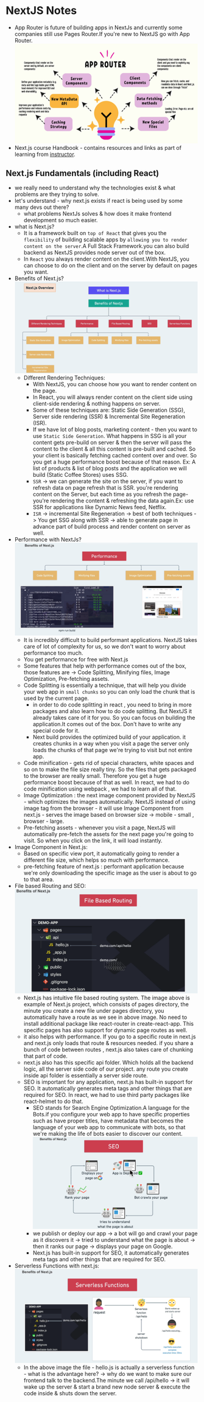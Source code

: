 # NextJS Notes

- App Router is future of building apps in NextJs and currently some companies still use Pages Router.If you're new to NextJS go with App Router.
  ![About App Router](Img/image.png)
- Next.js course Handbook - contains resources and links as part of learning from [instructor](https://innate-noodle-e82.notion.site/Next-js-Course-Handbook-d1ed7f83a8044ada8c933a11f7b70dc3).

## Next.js Fundamentals (including React)

- we really need to understand why the technologies exist & what problems are they trying to solve.
- let's understand - why next.js exists if react is being used by some many devs out there?
  - what problems NextJs solves & how does it make frontend development so much easier.
- what is Next.js?
  - It is a framework built on `top of React` that gives you the `flexibility` of building scalable apps by `allowing you to render content on the server`.A Full Stack Framework.you can also build backend as NextJS provides node server out of the box.
  - In `React` you always render content on the client.With NextJS, you can choose to do on the client and on the server by default on pages you want.
- Benefits of Next.js?
  ![alt text](Img/image_1.png)
  - Different Rendering Techniques:
    - With NextJS, you can choose how you want to render content on the page.
    - In React, you will always render content on the client side using client-side rendering & nothing happens on server.
    - Some of these techniques are: Static Side Generation (SSG), Server side rendering (SSR) & Incremental Site Regeneration (ISR).
    - If we have lot of blog posts, marketing content - then you want to use `Static Side Generation`. What happens in SSG is all your content gets pre-build on server & then the server will pass the content to the client & all this content is pre-built and cached. So your client is basically fetching cached content over and over. So you get a huge performance boost because of that reason. Ex: A list of products & list of blog posts and the application we will build (Static Coffee Stores) uses SSG.
    - `SSR` -> we can generate the site on the server, if you want to refresh data on page refresh that is SSR. you're rendering content on the Server, but each time as you refresh the page- you're rendering the content & refreshing the data again.Ex: use SSR for applications like Dynamic News feed, Netflix.
    - `ISR` -> incremental Site Regeneration -> best of both techniques -> You get SSG along with SSR -> able to generate page in advance part of build process and render content on server as well.
- Performance with NextJs?
  ![alt text](Img/image_2.png)
  - It is incredibly difficult to build performant applications. NextJS takes care of lot of complexity for us, so we don't want to worry about performance too much.
  - You get performance for free with Next.js
  - Some features that help with performance comes out of the box, those features are -> Code Splitting, Minifying files, Image Optimization, Pre-fetching assets.
  - Code Splitting is essentially a technique, that will help you divide your web app in `small chunks` so you can only load the chunk that is used by the current page.
    - in order to do code splitting in react , you need to bring in more packages and also learn how to do code splitting. But NextJS it already takes care of it for you. So you can focus on building the application.It comes out of the box. Don't have to write any special code for it.
    - Next build provides the optimized build of your application. it creates chunks in a way when you visit a page the server only loads the chunks of that page we're trying to visit but not entire app.
  - Code minification - gets rid of special characters, white spaces and so on to make the file size really tiny. So the files that gets packaged to the browser are really small. Therefore you get a huge performance boost because of that as well. In react, we had to do code minification using webpack , we had to learn all of that.
  - Image Optimization : the next image component provided by NextJS - which optimizes the images automatically. NextJS instead of using image tag from the browser - it will use Image Component from next.js - serves the image based on browser size -> mobile - small , browser - large.
  - Pre-fetching assets - whenever you visit a page, NextJS will automatically pre-fetch the assets for the next page you're going to visit. So when you click on the link, it will load instantly.
- Image Component in Next.js:
  - Based on specific view port, it automatically going to render a different file size, which helps so much with performance.
  - pre-fetching feature of next.js : performant application because we're only downloading the specific image as the user is about to go to that area.
- File based Routing and SEO:
  ![alt text](Img/image_3.png)
  - Next.js has intuitive file based routing system. The image above is example of Next.js project, which consists of pages directory, the minute you create a new file under pages directory, you automatically have a route as we see in above image. No need to install additional package like react-router in create-react-app. This specific pages has also support for dynamic page routes as well.
  - it also helps with performance. If you go to a specific route in next.js and next.js only loads that route & resources needed. if you share a bunch of code between routes , next.js also takes care of chunking that part of code.
  - next.js also has this specific api folder. Which holds all the backend logic, all the server side code of our project. any route you create inside api folder is essentially a server side route.
  - SEO is important for any application, next.js has built-in support for SEO. It automatically generates meta tags and other things that are required for SEO. In react, we had to use third party packages like react-helmet to do that.
    - SEO stands for Search Engine Optimization.A language for the Bots.if you configure your web app to have specific properties such as have proper titles, have metadata that becomes the language of your web app to communicate with bots, so that we're making the life of bots easier to discover our content.
      ![alt text](Img/image_4.png)
    - we publish or deploy our app -> a bot will go and crawl your page as it discovers it -> tried to understand what the page is about -> then it ranks our page -> displays your page on Google.
    - Next.js has built-in support for SEO, it automatically generates meta tags and other things that are required for SEO.
- Serverless Functions with next.js:
  ![alt text](Img/image_5.png)
  - In the above image the file - hello.js is actually a serverless function - what is the advantage here? -> why do we want to make sure our frontend talk to the backend.The minute we call /api/hello -> it will wake up the server & start a brand new node server & execute the code inside & shuts down the server.
